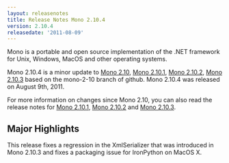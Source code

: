 ```yaml
---
layout: releasenotes
title: Release Notes Mono 2.10.4
version: 2.10.4
releasedate: '2011-08-09'
---
```


Mono is a portable and open source implementation of the .NET framework for Unix, Windows, MacOS and other operating systems.

Mono 2.10.4 is a minor update to [Mono 2.10](/docs/about-mono/releases/2.10.0/), [Mono 2.10.1](/docs/about-mono/releases/2.10.1/), [Mono 2.10.2](/docs/about-mono/releases/2.10.2/), [Mono 2.10.3](/docs/about-mono/releases/2.10.3/) based on the mono-2-10 branch of github. Mono 2.10.4 was released on August 9th, 2011.

For more information on changes since Mono 2.10, you can also read the release notes for [Mono 2.10.1](/docs/about-mono/releases/2.10.1/), [Mono 2.10.2](/docs/about-mono/releases/2.10.2/) and [Mono 2.10.3](/docs/about-mono/releases/2.10.3/).

## Major Highlights

This release fixes a regression in the XmlSerializer that was introduced in Mono 2.10.3 and fixes a packaging issue for IronPython on MacOS X.

